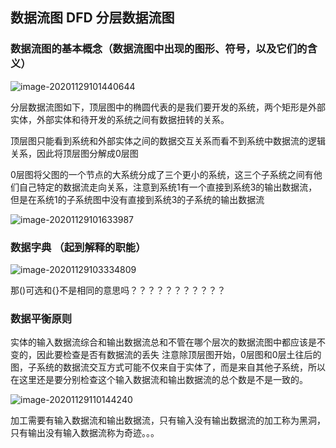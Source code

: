 ## 数据流图 DFD 分层数据流图
### 数据流图的基本概念（数据流图中出现的图形、符号，以及它们的含义）

![image-20201129101440644](C:\Users\lsdyi\AppData\Roaming\Typora\typora-user-images\image-20201129101440644.png)



分层数据流图如下，顶层图中的椭圆代表的是我们要开发的系统，两个矩形是外部实体，外部实体和待开发的系统之间有数据扭转的关系。

顶层图只能看到系统和外部实体之间的数据交互关系而看不到系统中数据流的逻辑关系，因此将顶层图分解成0层图

0层图将父图的一个节点的大系统分成了三个更小的系统，这三个子系统之间有他们自己特定的数据流走向关系，注意到系统1有一个直接到系统3的输出数据流，但是在系统1的子系统图中没有直接到系统3的子系统的输出数据流

![image-20201129101633987](C:\Users\lsdyi\AppData\Roaming\Typora\typora-user-images\image-20201129101633987.png)



### 数据字典 （起到解释的职能）

![image-20201129103334809](C:\Users\lsdyi\AppData\Roaming\Typora\typora-user-images\image-20201129103334809.png)

那()可选和{}不是相同的意思吗？？？？？？？？？？？

### 数据平衡原则

实体的输入数据流综合和输出数据流总和不管在哪个层次的数据流图中都应该是不变的，因此要检查是否有数据流的丢失 注意除顶层图开始，0层图和0层土往后的图，子系统的数据流交互方式可能不仅来自于实体了，而是来自其他子系统，所以在这里还是要分别检查这个输入数据流和输出数据流的总个数是不是一致的。

![image-20201129110144240](../../AppData/Roaming/Typora/typora-user-images/image-20201129110144240.png)

加工需要有输入数据流和输出数据流，只有输入没有输出数据流的加工称为黑洞，只有输出没有输入数据流称为奇迹。。。